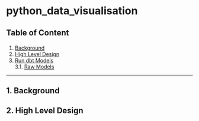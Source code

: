 # python_data_visualisation

## Table of Content
<div class="alert alert-block alert-info" style="margin-top: 20px">
  
1. [Background](#1)<br>
2. [High Level Design](#2)<br>
3. [Run dbt Models](#3)<br>
3.1. [Raw Models](#31)<br>
</div>
<hr>

## 1. Background <a id="1"></a>


## 2. High Level Design <a id="2"></a>
